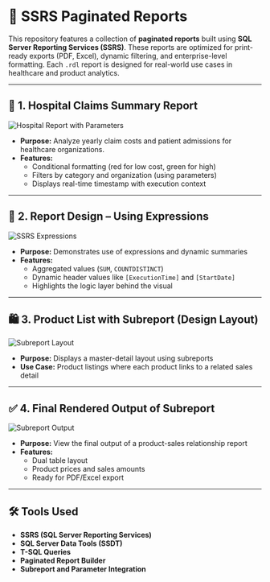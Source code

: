 # 📄 SSRS Paginated Reports 

This repository features a collection of **paginated reports** built using **SQL Server Reporting Services (SSRS)**. These reports are optimized for print-ready exports (PDF, Excel), dynamic filtering, and enterprise-level formatting. Each `.rdl` report is designed for real-world use cases in healthcare and product analytics.

---

## 🏥 1. Hospital Claims Summary Report

![Hospital Report with Parameters](https://raw.githubusercontent.com/YashaswiniReddy/ssrs-report-portfolio/main/Hospital%20report%20with%20parameters.png)

- **Purpose:** Analyze yearly claim costs and patient admissions for healthcare organizations.
- **Features:**
  - Conditional formatting (red for low cost, green for high)
  - Filters by category and organization (using parameters)
  - Displays real-time timestamp with execution context

---

## 🧠 2. Report Design – Using Expressions

![SSRS Expressions](https://raw.githubusercontent.com/YashaswiniReddy/ssrs-report-portfolio/main/image%20(2).png)

- **Purpose:** Demonstrates use of expressions and dynamic summaries
- **Features:**
  - Aggregated values (`SUM`, `COUNTDISTINCT`)
  - Dynamic header values like `[ExecutionTime]` and `[StartDate]`
  - Highlights the logic layer behind the visual

---

## 🛍️ 3. Product List with Subreport (Design Layout)

![Subreport Layout](https://raw.githubusercontent.com/YashaswiniReddy/ssrs-report-portfolio/main/Paginated%20Report%20with%20subreport.png)

- **Purpose:** Displays a master-detail layout using subreports
- **Use Case:** Product listings where each product links to a related sales detail


---

## ✅ 4. Final Rendered Output of Subreport

![Subreport Output](https://raw.githubusercontent.com/YashaswiniReddy/ssrs-report-portfolio/main/Result%20of%20paginated%20subreport.png)

- **Purpose:** View the final output of a product-sales relationship report
- **Features:**
  - Dual table layout
  - Product prices and sales amounts
  - Ready for PDF/Excel export

---

## 🛠 Tools Used

- **SSRS (SQL Server Reporting Services)**
- **SQL Server Data Tools (SSDT)**
- **T-SQL Queries**
- **Paginated Report Builder**
- **Subreport and Parameter Integration**


